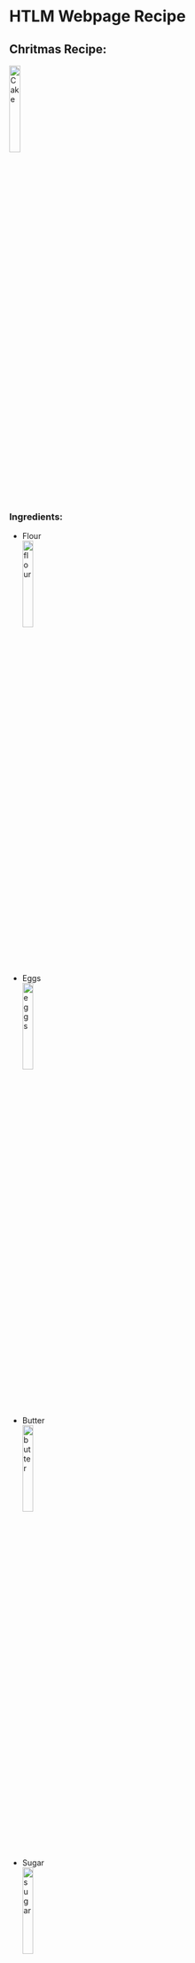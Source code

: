 <h1> HTLM Webpage Recipe </h1>
<h2> Chritmas Recipe: </h2>

<img   src="https://www.onceuponachef.com/images/2012/11/Vanilla-Birthday-Cake-18.jpg"
        title="Cake"
        width="20%"
        height="20%" />
        
<h3> Ingredients: </h3>
        
<b>  </b>
<ul>
  <li> Flour </li>
     <img 
       src= "https://medinabaking.com/wp-content/uploads/2020/01/Flour.jpg" 
        title="flour"
        width="20%"
        height="20%" />
  <li> Eggs </li>
        <img
             src="https://cdn-prod.medicalnewstoday.com/content/images/articles/283/283659/a-basket-of-eggs.jpg"
             title="eggs"
             width="20%"
             height="20%" />
  <li> Butter </li>
        <img 
            src="https://media.npr.org/assets/img/2017/02/23/butter1_wide-b23d6a7af9100ca3d155a4bd7a2f90e2ae3d1bfe.jpg?s=1400"
             title="butter"
             width="20%"
             height="20%" />
  <li> Sugar </li>
        <img 
             src="https://www.google.com/search?q=sugar&rlz=1C1JZAP_enPR912PR913&source=lnms&tbm=isch&sa=X&ved=2ahUKEwig_pmJksP0AhVJQTABHcvSBOoQ_AUoAXoECAEQAw&biw=1396&bih="
             title="sugar"
             width="20%"
             height="20%" />
  <li> Salt </li>
  <li> Milk </li>
  <li> Baking Soda </li>
</ul>


<h3> Steps: </h3>
  
 <ol> 
  <li> Prepare baking pans </li>
  <li> Allow ingredients to reach room temperature </li>
  <li> Preheat the oven </li>
  <li> Stir together dry ingredients </li>
  <li> Combien the butter and sugar </li>
  <li> Add eggs one at a time </li>
  <li> Alternate adding dry and wet ingredients </li>
  <li> Pour batter into pans and bake </li>
  <li> Check cake for doneness </li>
  <li> Cool the cake </li> 
  <li> Assemble the cake </li>
  <li> Add the frosting </li>
  <li> Decorate </li> 
        
</ol>

